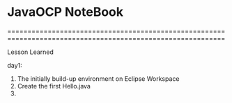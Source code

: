# JavaOCP NoteBook
============================================================================================================

Lesson Learned

day1:
1. The initially build-up environment on Eclipse Workspace
2. Create the first Hello.java
3. 
